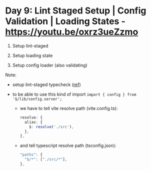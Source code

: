 # Day 9: Lint Staged Setup | Config Validation | Loading States - https://youtu.be/oxrz3ueZzmo

1. Setup lint-staged

2. Setup loading state

3. Setup config loader (also validating)

Note:

- setup lint-staged typecheck ([ref](https://github.com/okonet/lint-staged#example-run-tsc-on-changes-to-typescript-files-but-do-not-pass-any-filename-arguments))

- to be able to use this kind of import `import { config } from '$/lib/config.server';`
  - we have to tell vite resolve path (vite.config.ts):
    ```ts
    resolve: {
      alias: {
        $: resolve('./src'),
      },
    },
    ```
  - and tell typescript resolve path (tsconfig.json):
    ```ts
    "paths": {
      "$/*": ["./src/*"],
    },
    ```
